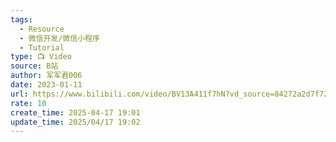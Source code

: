 ```yaml
---
tags:
  - Resource
  - 微信开发/微信小程序
  - Tutorial
type: 📺 Video
source: B站
author: 军军君006
date: 2023-01-11
url: https://www.bilibili.com/video/BV13A411f7hN?vd_source=84272a2d7f72158b38778819be5bc6ad
rate: 10
create_time: 2025-04-17 19:01
update_time: 2025/04/17 19:02
---
```

